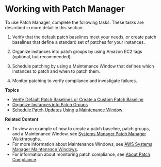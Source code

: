 # Working with Patch Manager<a name="sysman-patch-working"></a>

To use Patch Manager, complete the following tasks\. These tasks are described in more detail in this section\.

1. Verify that the default patch baselines meet your needs, or create patch baselines that define a standard set of patches for your instances\.

1. Organize instances into patch groups by using Amazon EC2 tags \(optional, but recommended\)\.

1. Schedule patching by using a Maintenance Window that defines which instances to patch and when to patch them\.

1. Monitor patching to verify compliance and investigate failures\.

**Topics**
+ [Verify Default Patch Baselines or Create a Custom Patch Baseline](sysman-patch-baselines.md)
+ [Organize Instances into Patch Groups](sysman-patch-patchgroups.md)
+ [Schedule Patch Updates Using a Maintenance Window](sysman-patch-scheduletasks.md)

**Related Content**
+ To view an example of how to create a patch baseline, patch groups, and a Maintenance Window, see [Systems Manager Patch Manager Walkthroughs](sysman-patch-walkthrough.md)\.
+ For more information about Maintenance Windows, see [AWS Systems Manager Maintenance Windows](systems-manager-maintenance.md)\.
+ For information about monitoring patch compliance, see [About Patch Compliance](sysman-compliance-about.md#sysman-compliance-monitor-patch)\.